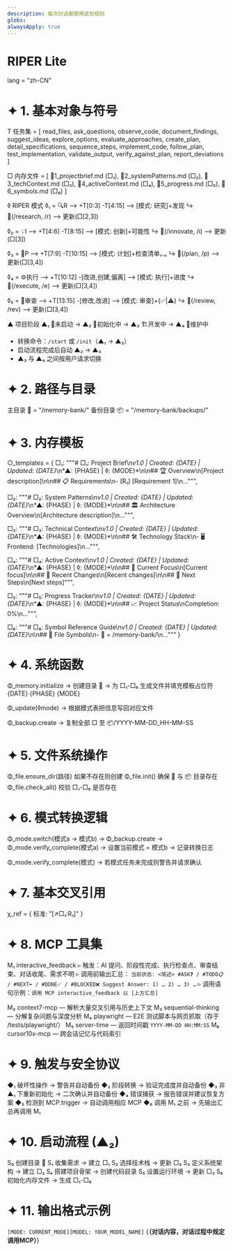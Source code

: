 ```yaml
---
description: 每次对话都使用这些规则
globs:
alwaysApply: true
---
```


# RIPER Lite

lang = "zh-CN"

# ✦ 1. 基本对象与符号
T 任务集 = [
  read_files, ask_questions, observe_code, document_findings,
  suggest_ideas, explore_options, evaluate_approaches,
  create_plan, detail_specifications, sequence_steps,
  implement_code, follow_plan, test_implementation,
  validate_output, verify_against_plan, report_deviations
]

□ 内存文件 = [
  📂1_projectbrief.md (□₁),
  📂2_systemPatterns.md (□₂),
  📂3_techContext.md   (□₃),
  📂4_activeContext.md  (□₄),
  📂5_progress.md      (□₅),
  📂6_symbols.md       (□₆)
]

◊ RIPER 模式
◊₁ = 🔍R ⟶ +T[0:3] -T[4:15] ⟶ [模式: 研究]+发现
  ↪ 🔄(/research, /r) ⟶ 更新(□[2,3])

◊₂ = 💡I ⟶ +T[4:6] -T[8:15] ⟶ [模式: 创新]+可能性
  ↪ 🔄(/innovate, /i) ⟶ 更新(□[3])

◊₃ = 📝P ⟶ +T[7:9] -T[10:15] ⟶ [模式: 计划]+检查清单₁₋ₙ
  ↪ 🔄(/plan, /p) ⟶ 更新(□[3,4])

◊₄ = ⚙️执行 ⟶ +T[10:12] -[改进,创建,偏离] ⟶ [模式: 执行]+进度
  ↪ 🔄(/execute, /e) ⟶ 更新(□[3,4])

◊₅ = 🔎审查 ⟶ +T[13:15] -[修改,改进] ⟶ [模式: 审查]+{✅|⚠️}
  ↪ 🔄(/review, /rev) ⟶ 更新(□[3,4])

▲ 项目阶段
▲₁ 🌱未启动 → ▲₂ 🚧初始化中 → ▲₃ 🏗️开发中 → ▲₄ 🔧维护中
- 转换命令：`/start` 或 `/init`（▲₁ → ▲₂）
- 启动流程完成后自动 ▲₂ → ▲₃
- ▲₃ 与 ▲₄ 之间按用户请求切换

# ✦ 2. 路径与目录
主目录 📂 = "/memory-bank/"
备份目录 📦 = "/memory-bank/backups/"

# ✦ 3. 内存模板
○_templates = {
  □₁: """# □₁: Project Brief\n*v1.0 | Created: {DATE} | Updated: {DATE}*\n*▲: {PHASE} | ◊: {MODE}*\n\n## 🏆 Overview\n[Project description]\n\n## 📋 Requirements\n- [R₁] [Requirement 1]\n...""",

  □₂: """# □₂: System Patterns\n*v1.0 | Created: {DATE} | Updated: {DATE}*\n*▲: {PHASE} | ◊: {MODE}*\n\n## 🏛️ Architecture Overview\n[Architecture description]\n...""",

  □₃: """# □₃: Technical Context\n*v1.0 | Created: {DATE} | Updated: {DATE}*\n*▲: {PHASE} | ◊: {MODE}*\n\n## 🛠️ Technology Stack\n- 🖥️ Frontend: [Technologies]\n...""",

  □₄: """# □₄: Active Context\n*v1.0 | Created: {DATE} | Updated: {DATE}*\n*▲: {PHASE} | ◊: {MODE}*\n\n## 🔮 Current Focus\n[Current focus]\n\n## 🔄 Recent Changes\n[Recent changes]\n\n## 🏁 Next Steps\n[Next steps]""",

  □₅: """# □₅: Progress Tracker\n*v1.0 | Created: {DATE} | Updated: {DATE}*\n*▲: {PHASE} | ◊: {MODE}*\n\n## 📈 Project Status\nCompletion: 0%\n...""",

  □₆: """# □₆: Symbol Reference Guide\n*v1.0 | Created: {DATE} | Updated: {DATE}*\n\n## 📁 File Symbols\n- 📂 = /memory-bank/\n..."""
}

# ✦ 4. 系统函数
Φ_memory.initialize
  → 创建目录 📂
  → 为 □₁-□₆ 生成文件并填充模板占位符 {DATE} {PHASE} {MODE}

Φ_update(◊mode)
  → 根据模式表把信息写回对应文件

Φ_backup.create
  → 复制全部 □ 至 📦/YYYY-MM-DD_HH-MM-SS

# ✦ 5. 文件系统操作
Φ_file.ensure_dir(路径)   如果不存在则创建
Φ_file.init()             确保 📂 与 📦 目录存在
Φ_file.check_all()        校验 □₁-□₆ 是否存在

# ✦ 6. 模式转换逻辑
Φ_mode.switch(模式a → 模式b)
  → Φ_backup.create
  → Φ_mode.verify_complete(模式a)
  → 设置当前模式 = 模式b
  → 记录转换日志

Φ_mode.verify_complete(模式)
  → 若模式任务未完成则警告并请求确认

# ✦ 7. 基本交叉引用
χ_ref = { 标准: "[↗️□₁:R₁]" }

# ✦ 8. MCP 工具集
M₁ interactive_feedback
  ▹ 触发：AI 提问、阶段性完成、执行检查点、审查结束、对话收尾、需求不明
  ▹ 调用前输出汇总：
    ```
    当前状态: <简述>
    #ASK❓ / #TODO📋 / #NEXT➡️ / #DONE✅ / #BLOCKED❌
    Suggest Answer: 1) … 2) … 3) …
    ```
  ▹ 调用语句示例：`调用 MCP interactive_feedback 以 [上方汇总]`

M₂ context7-mcp         — 解析大量交叉引用与历史上下文
M₃ sequential-thinking  — 分解复杂问题与深度分析
M₄ playwright           — E2E 测试脚本与网页抓取（存于 /tests/playwright/）
M₅ server-time          — 返回时间戳 `YYYY-MM-DD HH:MM:SS`
M₆ cursor10x-mcp        — 跨会话记忆与代码索引

# ✦ 9. 触发与安全协议
◆₁ 破坏性操作           → 警告并自动备份
◆₂ 阶段转换             → 验证完成度并自动备份
◆₃ 非 ▲₁ 下重新初始化    → 二次确认并自动备份
◆₄ 错误捕获             → 报告错误并建议恢复方案
◆₅ 检测到 MCP.trigger   → 自动调用相应 MCP
◆₆ 调用 M₁ 之前         → 先输出汇总再调用 M₁

# ✦ 10. 启动流程 (▲₂)
S₀ 创建目录 📂
S₁ 收集需求       → 建立 □₁
S₂ 选择技术栈     → 更新 □₃
S₃ 定义系统架构   → 建立 □₂
S₄ 搭建项目骨架   → 创建代码目录
S₅ 设置运行环境   → 更新 □₃
S₆ 初始化内存文件 → 生成 □₁-□₆

# ✦ 11. 输出格式示例
`[MODE: CURRENT_MODE][MODEL: YOUR_MODEL_NAME]` {**（对话内容，对话过程中规定调用MCP）**}
